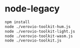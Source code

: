 # node-legacy

```sh
npm install
node ./verovio-toolkit-hum.js
node ./verovio-toolkit-light.js
node ./verovio-toolkit-wasm.js
node ./verovio-toolkit.js
```
